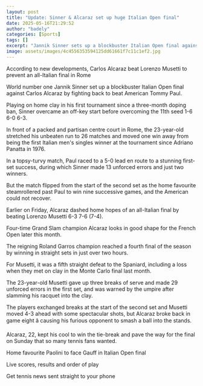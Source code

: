 ```yaml
---
layout: post
title: "Update: Sinner & Alcaraz set up huge Italian Open final"
date: 2025-05-16T21:29:52
author: "badely"
categories: [Sports]
tags: []
excerpt: "Jannik Sinner sets up a blockbuster Italian Open final against Carlos Alcaraz, after the world number one fought from behind to beat American Tommy Pa"
image: assets/images/4c4556353594125dd61661f7c11c1ef2.jpg
---
```


According to new developments, Carlos Alcaraz beat Lorenzo Musetti to prevent an all-Italian final in Rome

World number one Jannik Sinner set up a blockbuster Italian Open final against Carlos Alcaraz by fighting back to beat American Tommy Paul.

Playing on home clay in his first tournament since a three-month doping ban, Sinner overcame an off-key start before overcoming the 11th seed 1-6 6-0 6-3.

In front of a packed and partisan centre court in Rome, the 23-year-old stretched his unbeaten run to 26 matches and moved one win away from being the first Italian men's singles winner at the tournament since Adriano Panatta in 1976.

In a topsy-turvy match, Paul raced to a 5-0 lead en route to a stunning first-set success, during which Sinner made 13 unforced errors and just two winners.

But the match flipped from the start of the second set as the home favourite steamrollered past Paul to win nine successive games, and the American could not recover.

Earlier on Friday, Alcaraz dashed home hopes of an all-Italian final by beating Lorenzo Musetti 6-3 7-6 (7-4).

Four-time Grand Slam champion Alcaraz looks in good shape for the French Open later this month.

The reigning Roland Garros champion reached a fourth final of the season by winning in straight sets in just over two hours.

For Musetti, it was a fifth straight defeat to the Spaniard, including a loss when they met on clay in the Monte Carlo final last month.

The 23-year-old Musetti gave up three breaks of serve and made 29 unforced errors in the first set, and was warned by the umpire after slamming his racquet into the clay.

The players exchanged breaks at the start of the second set and Musetti moved 4-3 ahead with some spectacular shots, but Alcaraz broke back in game eight â causing his furious opponent to smash a ball into the stands.

Alcaraz, 22, kept his cool to win the tie-break and pave the way for the final on Sunday that so many tennis fans wanted.

Home favourite Paolini to face Gauff in Italian Open final

Live scores, results and order of play

Get tennis news sent straight to your phone

